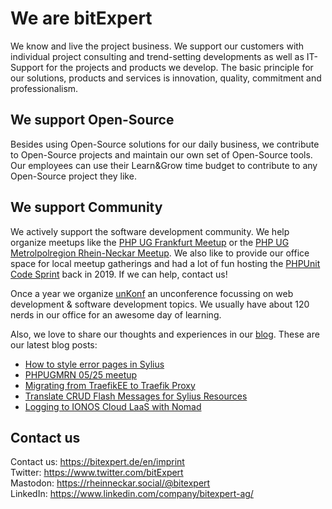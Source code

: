 # We are bitExpert

We know and live the project business. We support our customers with individual project consulting and trend-setting developments as well as IT-Support for the projects and products we develop. The basic principle for our solutions, products and services is innovation, quality, commitment and professionalism.

## We support Open-Source

Besides using Open-Source solutions for our daily business, we contribute to Open-Source projects and maintain our own set of Open-Source tools. Our employees can use their Learn&Grow time budget to contribute to any Open-Source project they like.

## We support Community

We actively support the software development community. We help organize meetups like the [PHP UG Frankfurt Meetup](https://www.phpugffm.de) or the [PHP UG Metrolpolregion Rhein-Neckar Meetup](http://www.phpugmrn.de). We also like to provide our office space for local meetup gatherings and had a lot of fun hosting the [PHPUnit Code Sprint](https://phpunit.de/code-sprints/september-2019.html) back in 2019. If we can help, contact us!

Once a year we organize [unKonf](https://www.unKonf.de) an unconference focussing on web development & software development topics. We usually have about 120 nerds in our office for an awesome day of learning.

Also, we love to share our thoughts and experiences in our [blog](https://blog.bitExpert.de). These are our latest blog posts:
<!--- blog_start --->
 - [How to style error pages in Sylius](https://blog.bitexpert.de/blog/sylius_style_error_pages)
 - [PHPUGMRN 05/25 meetup](https://blog.bitexpert.de/blog/phpugmrn_ocotober_2025)
 - [Migrating from TraefikEE to Traefik Proxy](https://blog.bitexpert.de/blog/migrating_traefikee_to_traefik_proxy)
 - [Translate CRUD Flash Messages for Sylius Resources](https://blog.bitexpert.de/blog/translate-sylius-crud-flash-messages)
 - [Logging to IONOS Cloud LaaS with Nomad](https://blog.bitexpert.de/blog/nomad_logging_ionos_cloud_laas)
<!--- blog_end --->

## Contact us

Contact us: https://bitexpert.de/en/imprint   
Twitter: https://www.twitter.com/bitExpert    
Mastodon: https://rheinneckar.social/@bitexpert    
LinkedIn: https://www.linkedin.com/company/bitexpert-ag/    
